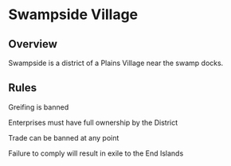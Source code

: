 # Swampside Village

## Overview

Swampside is a district of a Plains Village near the swamp docks.

## Rules

Greifing is banned

Enterprises must have full ownership by the District

Trade can be banned at any point

Failure to comply will result in exile to the End Islands
